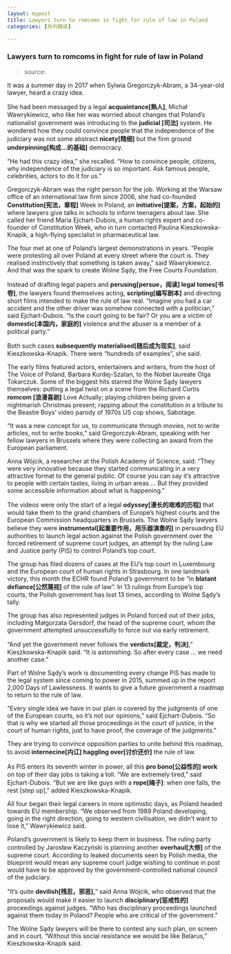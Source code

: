 ```yaml
---
layout: mypost
title: Lawyers turn to romcoms in fight for rule of law in Poland
categories: [外刊精读]

---
```


### Lawyers turn to romcoms in fight for rule of law in Poland

> source: 

It was a summer day in 2017 when Sylwia Gregorczyk-Abram, a 34-year-old lawyer, heard a crazy idea.

She had been messaged by a legal **acquaintance[熟人]**, Michał Wawrykiewicz, who like her was worried about changes that Poland’s nationalist government was introducing to the **judicial [司法]** system. He wondered how they could convince people that the independence of the judiciary was not some abstract **nicety[精细]** but the firm ground **underpinning[构成...的基础]** democracy.

“He had this crazy idea,” she recalled. “How to convince people, citizens, why independence of the judiciary is so important. Ask famous people, celebrities, actors to do it for us.”

Gregorczyk-Abram was the right person for the job. Working at the Warsaw office of an international law firm since 2006, she had co-founded **Constitution[宪法，章程]** Week in Poland, an **initiative[提案，方案，起始的]** where lawyers give talks in schools to inform teenagers about law. She called her friend Maria Ejchart-Dubois, a human rights expert and co-founder of Constitution Week, who in turn contacted Paulina Kieszkowska-Knapik, a high-flying specialist in pharmaceutical law.

The four met at one of Poland’s largest demonstrations in years. “People were protesting all over Poland at every street where the court is. They realised instinctively that something is taken away,” said Wawrykiewicz. And that was the spark to create Wolne Sądy, the Free Courts Foundation.

Instead of drafting legal papers and **perusing[persue，阅读] legal tomes[书卷]**, the lawyers found themselves acting, **scripting[编写剧本]** and directing short films intended to make the rule of law real. “Imagine you had a car accident and the other driver was somehow connected with a politician,” said Ejchart-Dubois. “Is the court going to be fair? Or you are a victim of **domestic[本国内，家庭的]** violence and the abuser is a member of a political party.”

Both such cases **subsequently materialised[随后成为现实]**, said Kieszkowska-Knapik. There were “hundreds of examples”, she said.

The early films featured actors, entertainers and writers, from the host of The Voice of Poland, Barbara Kurdej-Szatan, to the Nobel laureate Olga Tokarczuk. Some of the biggest hits starred the Wolne Sądy lawyers themselves: putting a legal twist on a scene from the Richard Curtis **romcom [浪漫喜剧]** Love Actually; playing children being given a nightmarish Christmas present; rapping about the constitution in a tribute to the Beastie Boys’ video parody of 1970s US cop shows, Sabotage.

“It was a new concept for us, to communicate through movies, not to write articles, not to write books,” said Gregorczyk-Abram, speaking with her fellow lawyers in Brussels where they were collecting an award from the European parliament.

Anna Wójcik, a researcher at the Polish Academy of Science, said: “They were very innovative because they started communicating in a very attractive format to the general public. Of course you can say it’s attractive to people with certain tastes, living in urban areas … But they provided some accessible information about what is happening.”

The videos were only the start of a legal **odyssey[漫长的艰难的历程]** that would take them to the grand chambers of Europe’s highest courts and the European Commission headquarters in Brussels. The Wolne Sądy lawyers believe they were **instrumental[起重要作用，用乐器演奏的]** in persuading EU authorities to launch legal action against the Polish government over the forced retirement of supreme court judges, an attempt by the ruling Law and Justice party (PiS) to control Poland’s top court.

The group has filed dozens of cases at the EU’s top court in Luxembourg and the European court of human rights in Strasbourg. In one landmark victory, this month the ECHR found Poland’s government to be “in **blatant defiance[公然蔑视]** of the rule of law”. In 13 rulings from Europe’s top courts, the Polish government has lost 13 times, according to Wolne Sądy’s tally.

The group has also represented judges in Poland forced out of their jobs, including Małgorzata Gersdorf, the head of the supreme court, whom the government attempted unsuccessfully to force out via early retirement.

“And yet the government never follows the **verdicts[裁定，判决]**,” Kieszkowska-Knapik said. “It is astonishing. So after every case … we need another case.”

Part of Wolne Sądy’s work is documenting every change PiS has made to the legal system since coming to power in 2015, summed up in the report 2,000 Days of Lawlessness. It wants to give a future government a roadmap to return to the rule of law.

“Every single idea we have in our plan is covered by the judgments of one of the European courts, so it’s not our opinions,” said Ejchart-Dubois. “So that is why we started all those proceedings in the court of justice, in the court of human rights, just to have proof, the coverage of the judgments.”

They are trying to convince opposition parties to unite behind this roadmap, to avoid **internecine[内讧] haggling over[讨价还价]** the rule of law.

As PiS enters its seventh winter in power, all this **pro bono[公益性的] work** on top of their day jobs is taking a toll. “We are extremely tired,” said Ejchart-Dubois. “But we are like guys with a **rope[绳子]**: when one falls, the rest [step up],” added Kieszkowska-Knapik.

All four began their legal careers in more optimistic days, as Poland headed towards EU membership. “We observed from 1989 Poland developing, going in the right direction, going to western civilisation, we didn’t want to lose it,” Wawrykiewicz said.

Poland’s government is likely to keep them in business. The ruling party controlled by Jarosław Kaczyński is planning another **overhaul[大修]** of the supreme court. According to leaked documents seen by Polish media, the blueprint would mean any supreme court judge wishing to continue in post would have to be approved by the government-controlled national council of the judiciary.

“It’s quite **devilish[残忍，邪恶],**” said Anna Wójcik, who observed that the proposals would make it easier to launch **disciplinary[惩戒性的]** proceedings against judges. “Who has disciplinary proceedings launched against them today in Poland? People who are critical of the government.”

The Wolne Sądy lawyers will be there to contest any such plan, on screen and in court. “Without this social resistance we would be like Belarus,” Kieszkowska-Knapik said.